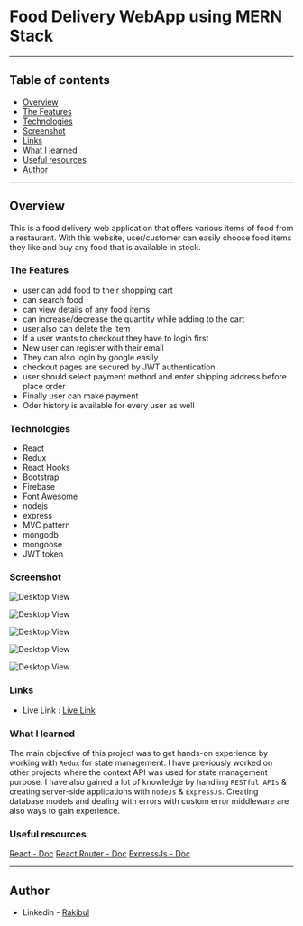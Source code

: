 # Food Delivery WebApp using MERN Stack
---

## Table of contents

  - [Overview](#overview)
  - [The Features](#the-features)
  - [Technologies](#Technologies)
  - [Screenshot](#screenshot)
  - [Links](#links)
  - [What I learned](#what-i-learned)
  - [Useful resources](#useful-resources)
  - [Author](#author)

---

## Overview

This is a food delivery web application that offers various items of food from a restaurant. With this website, user/customer can easily choose food items they like and buy any food that is available in stock.


### The Features
- user can add food to their shopping cart
- can search food
- can view details of any food items
- can increase/decrease the quantity while adding to the cart
- user also can delete the item
- If a user wants to checkout they have to login first
- New user can register with their email
- They can also login by google easily
- checkout pages are secured by JWT authentication
- user should select payment method and enter shipping address before place order
- Finally user can make payment
- Oder history is available for every user as well

### Technologies

- React 
- Redux
- React Hooks
- Bootstrap
- Firebase
- Font Awesome
- nodejs
- express
- MVC pattern
- mongodb
- mongoose
- JWT token


### Screenshot
![Desktop View](./screenshot/1.png)


![Desktop View](./screenshot/2.png)


![Desktop View](./screenshot/3.png)


![Desktop View](./screenshot/4.png)

![Desktop View](./screenshot/5.2.png)

### Links

- Live Link : [Live Link](https://food-delivery24.herokuapp.com/)

### What I learned
The main objective of this project was to get hands-on experience by working with `Redux` for state management. I have previously worked on other projects where the context API was used for state management purpose. I have also gained a lot of knowledge by handling `RESTful APIs` & creating server-side applications with `nodeJs` & `ExpressJs`. Creating database models and dealing with errors with custom error middleware are also ways to gain experience.


### Useful resources

[React - Doc](https://reactjs.org/) 
[React Router - Doc](https://reactrouter.com/web) 
[ExpressJs - Doc](https://expressjs.com/) 


---

## Author

- Linkedin - [Rakibul](https://linkedin.com/in/rakibul21)
